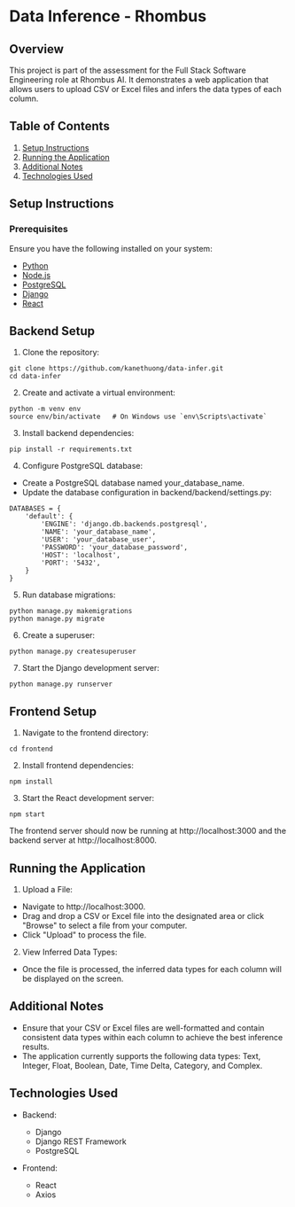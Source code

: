 # Data Inference - Rhombus
## Overview
This project is part of the assessment for the Full Stack Software Engineering role at Rhombus AI. It demonstrates a web application that allows users to upload CSV or Excel files and infers the data types of each column.

## Table of Contents
1. [Setup Instructions](#setup-instructions)
2. [Running the Application](#running-the-application)
3. [Additional Notes](#additional-notes)
4. [Technologies Used](#technologies-used)

## Setup Instructions
### Prerequisites
Ensure you have the following installed on your system:

- [Python](https://www.python.org/downloads/)
- [Node.js](https://nodejs.org/en/download/prebuilt-installer/current)
- [PostgreSQL](https://www.postgresql.org/download/)
- [Django](https://www.djangoproject.com/download/)
- [React](https://react.dev/)

## Backend Setup
1. Clone the repository:
```
git clone https://github.com/kanethuong/data-infer.git
cd data-infer
```

2. Create and activate a virtual environment:
```
python -m venv env
source env/bin/activate   # On Windows use `env\Scripts\activate`
```

3. Install backend dependencies:
```
pip install -r requirements.txt
```

4. Configure PostgreSQL database:
- Create a PostgreSQL database named your_database_name.
- Update the database configuration in backend/backend/settings.py:
```
DATABASES = {
    'default': {
        'ENGINE': 'django.db.backends.postgresql',
        'NAME': 'your_database_name',
        'USER': 'your_database_user',
        'PASSWORD': 'your_database_password',
        'HOST': 'localhost',
        'PORT': '5432',
    }
}
```
5. Run database migrations:
```
python manage.py makemigrations
python manage.py migrate
```

6. Create a superuser:
```
python manage.py createsuperuser
```

7. Start the Django development server:
```
python manage.py runserver
```
## Frontend Setup
1. Navigate to the frontend directory:
```
cd frontend
```
2. Install frontend dependencies:
```
npm install
```
3. Start the React development server:
```
npm start
```
The frontend server should now be running at http://localhost:3000 and the backend server at http://localhost:8000.
## Running the Application
1. Upload a File:
- Navigate to http://localhost:3000.
- Drag and drop a CSV or Excel file into the designated area or click "Browse" to select a file from your computer.
- Click "Upload" to process the file.

2. View Inferred Data Types:
- Once the file is processed, the inferred data types for each column will be displayed on the screen.

## Additional Notes
- Ensure that your CSV or Excel files are well-formatted and contain consistent data types within each column to achieve the best inference results.
- The application currently supports the following data types: Text, Integer, Float, Boolean, Date, Time Delta, Category, and Complex.
## Technologies Used
- Backend:
  - Django
  - Django REST Framework
  - PostgreSQL

- Frontend:
  - React
  - Axios
